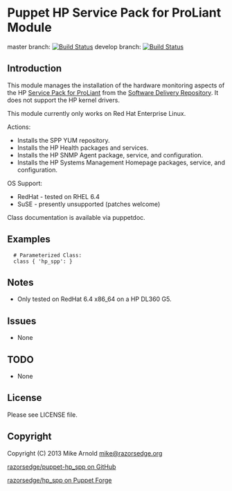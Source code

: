 Puppet HP Service Pack for ProLiant Module
==========================================

master branch: [![Build Status](https://secure.travis-ci.org/razorsedge/puppet-hp_spp.png?branch=master)](http://travis-ci.org/razorsedge/puppet-hp_spp)
develop branch: [![Build Status](https://secure.travis-ci.org/razorsedge/puppet-hp_spp.png?branch=develop)](http://travis-ci.org/razorsedge/puppet-hp_spp)

Introduction
------------

This module manages the installation of the hardware monitoring aspects of the HP
[Service Pack for ProLiant](http://www.hp.com/go/spp/)
from the [Software Delivery Repository](http://downloads.linux.hp.com/SDR/).  It
does not support the HP kernel drivers.

This module currently only works on Red Hat Enterprise Linux.

Actions:

* Installs the SPP YUM repository.
* Installs the HP Health packages and services.
* Installs the HP SNMP Agent package, service, and configuration.
* Installs the HP Systems Management Homepage packages, service, and configuration.

OS Support:

* RedHat - tested on RHEL 6.4
* SuSE   - presently unsupported (patches welcome)

Class documentation is available via puppetdoc.

Examples
--------

      # Parameterized Class:
      class { 'hp_spp': }

Notes
-----

* Only tested on RedHat 6.4 x86_64 on a HP DL360 G5.

Issues
------

* None

TODO
----

* None

License
-------

Please see LICENSE file.

Copyright
---------

Copyright (C) 2013 Mike Arnold <mike@razorsedge.org>

[razorsedge/puppet-hp_spp on GitHub](https://github.com/razorsedge/puppet-hp_spp)

[razorsedge/hp_spp on Puppet Forge](http://forge.puppetlabs.com/razorsedge/hp_spp)

